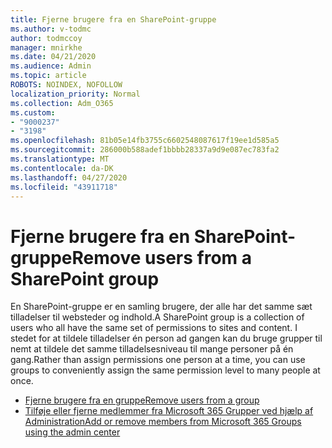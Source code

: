 ```yaml
---
title: Fjerne brugere fra en SharePoint-gruppe
ms.author: v-todmc
author: todmccoy
manager: mnirkhe
ms.date: 04/21/2020
ms.audience: Admin
ms.topic: article
ROBOTS: NOINDEX, NOFOLLOW
localization_priority: Normal
ms.collection: Adm_O365
ms.custom:
- "9000237"
- "3198"
ms.openlocfilehash: 81b05e14fb3755c6602548087617f19ee1d585a5
ms.sourcegitcommit: 286000b588adef1bbbb28337a9d9e087ec783fa2
ms.translationtype: MT
ms.contentlocale: da-DK
ms.lasthandoff: 04/27/2020
ms.locfileid: "43911718"
---
```

# <a name="remove-users-from-a-sharepoint-group"></a><span data-ttu-id="30169-102">Fjerne brugere fra en SharePoint-gruppe</span><span class="sxs-lookup"><span data-stu-id="30169-102">Remove users from a SharePoint group</span></span>

<span data-ttu-id="30169-103">En SharePoint-gruppe er en samling brugere, der alle har det samme sæt tilladelser til websteder og indhold.</span><span class="sxs-lookup"><span data-stu-id="30169-103">A SharePoint group is a collection of users who all have the same set of permissions to sites and content.</span></span> <span data-ttu-id="30169-104">I stedet for at tildele tilladelser én person ad gangen kan du bruge grupper til nemt at tildele det samme tilladelsesniveau til mange personer på én gang.</span><span class="sxs-lookup"><span data-stu-id="30169-104">Rather than assign permissions one person at a time, you can use groups to conveniently assign the same permission level to many people at once.</span></span>

- [<span data-ttu-id="30169-105">Fjerne brugere fra en gruppe</span><span class="sxs-lookup"><span data-stu-id="30169-105">Remove users from a group</span></span>](https://docs.microsoft.com/sharepoint/customize-sharepoint-site-permissions#remove-users-from-a-group)
- [<span data-ttu-id="30169-106">Tilføje eller fjerne medlemmer fra Microsoft 365 Grupper ved hjælp af Administration</span><span class="sxs-lookup"><span data-stu-id="30169-106">Add or remove members from Microsoft 365 Groups using the admin center</span></span>](https://docs.microsoft.com/office365/admin/create-groups/add-or-remove-members-from-groups?view=o365-worldwide)
